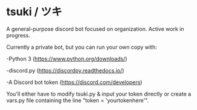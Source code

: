 # tsuki / ツキ
A general-purpose discord bot focused on organization. Active work in progress.

Currently a private bot, but you can run your own copy with:

-Python 3 (https://www.python.org/downloads/)

-discord.py (https://discordpy.readthedocs.io/)

-A Discord bot token (https://discord.com/developers)

You'll either have to modify tsuki.py & input your token directly or create a vars.py file containing the line "token = 'yourtokenhere'".
